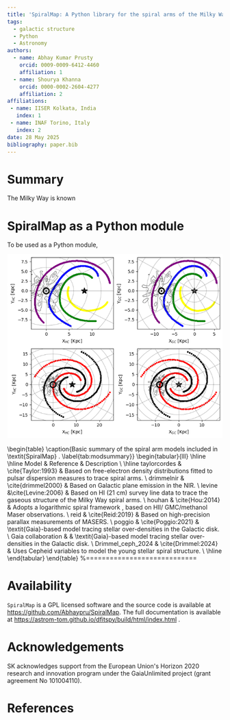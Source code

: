 ```yaml
---
title: 'SpiralMap: A Python library for the spiral arms of the Milky Way'
tags:
  - galactic structure
  - Python
  - Astronomy
authors:
  - name: Abhay Kumar Prusty 
    orcid: 0009-0009-6412-4460
    affiliation: 1
  - name: Shourya Khanna 
    orcid: 0000-0002-2604-4277
    affiliation: 2 
affiliations:
 - name: IISER Kolkata, India
   index: 1
 - name: INAF Torino, Italy
   index: 2 
date: 28 May 2025
bibliography: paper.bib
---
```



# Summary
The Milky Way is known 


# SpiralMap as a Python module
To be used as a Python module, 


![Left: posterior distribution of an event in log10(timescale)-log10(parallax) space, overlaid on 'star', 'white dwarf', 'neutron star' and 'black hole' contours. Right: bars showing probabilities of that event belonging to each of the lens populations.\label{spiral}](spiral.png)

\begin{table}
\caption{Basic summary of the spiral arm models included in \textit{SpiralMap} . \label{tab:modsummary}}
\begin{tabular}{lll}
\hline
\hline
Model	& Reference	& Description \\
\hline
taylorcordes & \cite{Taylor:1993} &  Based on free-electron density distributions fitted to pulsar dispersion measures to trace spiral arms. \\ 
drimmelnir & \cite{drimmel2000} & Based on Galactic plane emission in the NIR. \\ 
levine &\cite{Levine:2006} & Based on HI (21 cm) survey line data to trace the gaseous structure of the Milky Way spiral arms. \\
houhan & \cite{Hou:2014} &  Adopts a logarithmic spiral framework , based on HII/ GMC/methanol Maser observations.  \\ 
reid & \cite{Reid:2019} 
 & Based on high-precision parallax measurements of MASERS.  \\ 
poggio & \cite{Poggio:2021} & \textit{Gaia}-based model tracing stellar over-densities in the Galactic disk. \\ 
Gaia collaboration &  & \textit{Gaia}-based model tracing stellar over-densities in the Galactic disk. \\ 
Drimmel\_ceph\_2024 & \cite{Drimmel:2024} & Uses Cepheid variables to model the young stellar spiral structure. \\ 
\hline
\end{tabular}
\end{table}
%============================ 


# Availability

``SpiralMap`` is a GPL licensed software and the source code is available at https://github.com/Abhaypru/SpiralMap. The full documentation is available at https://astrom-tom.github.io/dfitspy/build/html/index.html .

# Acknowledgements

SK acknowledges support from the European Union's Horizon 2020 research and innovation program under the GaiaUnlimited project (grant agreement No 101004110).


# References

